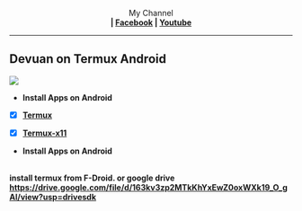 <p align="center">My Channel</br><b> | <a href="https://m.facebook.com/codeplugs/">Facebook</a> |  <a href="https://m.youtube.com/@codeplug756">Youtube</a>

 --- 
## Devuan on Termux Android
 <img src="https://raw.githubusercontent.com/wahasa/Manjaro/refs/heads/main/Patch/Manjaro.jpg"> 

* Install Apps on Android
- [x] [Termux](https://play.google.com/store/apps/details?id=com.termux)
- [x] [Termux-x11](https://github.com/termux/termux-x11/releases)


* Install Apps on Android

<br/> install termux from F-Droid. or google drive https://drive.google.com/file/d/163kv3zp2MTkKhYxEwZ0oxWXk19_O_gAl/view?usp=drivesdk